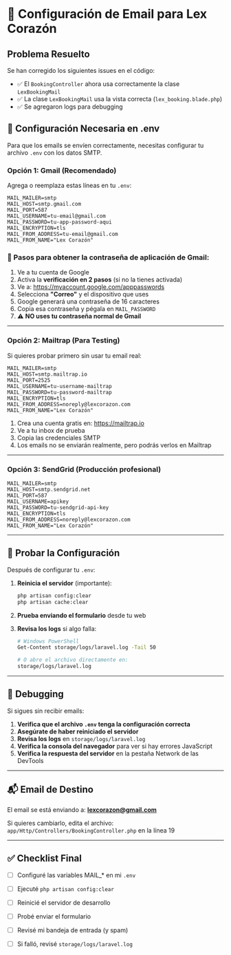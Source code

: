 # 📧 Configuración de Email para Lex Corazón

## Problema Resuelto

Se han corregido los siguientes issues en el código:
- ✅ El `BookingController` ahora usa correctamente la clase `LexBookingMail`
- ✅ La clase `LexBookingMail` usa la vista correcta (`lex_booking.blade.php`)
- ✅ Se agregaron logs para debugging

## 🔧 Configuración Necesaria en .env

Para que los emails se envíen correctamente, necesitas configurar tu archivo `.env` con los datos SMTP.

### Opción 1: Gmail (Recomendado)

Agrega o reemplaza estas líneas en tu `.env`:

```env
MAIL_MAILER=smtp
MAIL_HOST=smtp.gmail.com
MAIL_PORT=587
MAIL_USERNAME=tu-email@gmail.com
MAIL_PASSWORD=tu-app-password-aqui
MAIL_ENCRYPTION=tls
MAIL_FROM_ADDRESS=tu-email@gmail.com
MAIL_FROM_NAME="Lex Corazón"
```

### 📝 Pasos para obtener la contraseña de aplicación de Gmail:

1. Ve a tu cuenta de Google
2. Activa la **verificación en 2 pasos** (si no la tienes activada)
3. Ve a: https://myaccount.google.com/apppasswords
4. Selecciona **"Correo"** y el dispositivo que uses
5. Google generará una contraseña de 16 caracteres
6. Copia esa contraseña y pégala en `MAIL_PASSWORD`
7. ⚠️ **NO uses tu contraseña normal de Gmail**

---

### Opción 2: Mailtrap (Para Testing)

Si quieres probar primero sin usar tu email real:

```env
MAIL_MAILER=smtp
MAIL_HOST=smtp.mailtrap.io
MAIL_PORT=2525
MAIL_USERNAME=tu-username-mailtrap
MAIL_PASSWORD=tu-password-mailtrap
MAIL_ENCRYPTION=tls
MAIL_FROM_ADDRESS=noreply@lexcorazon.com
MAIL_FROM_NAME="Lex Corazón"
```

1. Crea una cuenta gratis en: https://mailtrap.io
2. Ve a tu inbox de prueba
3. Copia las credenciales SMTP
4. Los emails no se enviarán realmente, pero podrás verlos en Mailtrap

---

### Opción 3: SendGrid (Producción profesional)

```env
MAIL_MAILER=smtp
MAIL_HOST=smtp.sendgrid.net
MAIL_PORT=587
MAIL_USERNAME=apikey
MAIL_PASSWORD=tu-sendgrid-api-key
MAIL_ENCRYPTION=tls
MAIL_FROM_ADDRESS=noreply@lexcorazon.com
MAIL_FROM_NAME="Lex Corazón"
```

---

## 🧪 Probar la Configuración

Después de configurar tu `.env`:

1. **Reinicia el servidor** (importante):
   ```bash
   php artisan config:clear
   php artisan cache:clear
   ```

2. **Prueba enviando el formulario** desde tu web

3. **Revisa los logs** si algo falla:
   ```bash
   # Windows PowerShell
   Get-Content storage/logs/laravel.log -Tail 50

   # O abre el archivo directamente en:
   storage/logs/laravel.log
   ```

---

## 🐛 Debugging

Si sigues sin recibir emails:

1. **Verifica que el archivo `.env` tenga la configuración correcta**
2. **Asegúrate de haber reiniciado el servidor**
3. **Revisa los logs** en `storage/logs/laravel.log`
4. **Verifica la consola del navegador** para ver si hay errores JavaScript
5. **Verifica la respuesta del servidor** en la pestaña Network de las DevTools

---

## 📬 Email de Destino

El email se está enviando a: **lexcorazon@gmail.com**

Si quieres cambiarlo, edita el archivo:
`app/Http/Controllers/BookingController.php` en la línea 19

---

## ✅ Checklist Final

- [ ] Configuré las variables MAIL_* en mi `.env`
- [ ] Ejecuté `php artisan config:clear`
- [ ] Reinicié el servidor de desarrollo
- [ ] Probé enviar el formulario
- [ ] Revisé mi bandeja de entrada (y spam)
- [ ] Si falló, revisé `storage/logs/laravel.log`

